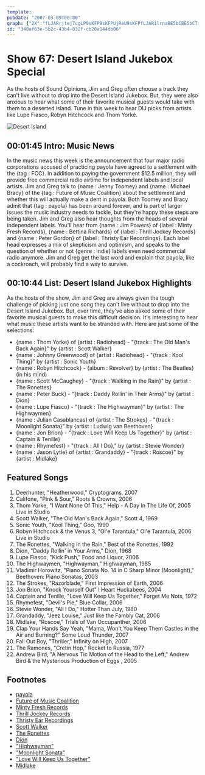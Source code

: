 ```yaml
---
template: 
pubdate: "2007-03-09T00:00"
graph: {"2X":"fLJARrjtej7ugLP9sKFP9sKFPUjReU9sKFPfLJAR1lrnaBE5bCBE5bCTiA3pBJktVdXLuVBJktVTiA3pUZMPAtUAEETiA3pUZMPA","HW":"SS22zSs5FoN1aqESS22zN1aqESZD0cBLLBYSs5Fo6LatmSZD0c6LatmS3ttlBFCBMXpfffBFCBMr7yyAC8APPSD8QjC8APPPWAC4BJCgCqtGlmXdL9TqtGlmOdAv7pynTuOdAv7kpFt6Fv1NQox9PTJUYNEox9PTFv1NQt0a3sIMIgWjHLJlWfJrjjHLJl14y39mV93DBF0T4mV93DVaQq6x9o64bODPpx9o64VaQq6ufQGA"}
id: "348af63e-5b2c-43b4-832f-cb20a144db06"
---
```






# Show 67: Desert Island Jukebox Special

As the hosts of Sound Opinions, Jim and Greg often choose a track they can't live without to drop into the Desert Island Jukebox. But, they were also anxious to hear what some of their favorite musical guests would take with them to a deserted island. Tune in this week to hear DIJ picks from artists like Lupe Fiasco, Robyn Hitchcock and Thom Yorke.

![Desert Island](https://static.soundopinions.org/images/2011/dijspecial.jpg)



## 00:01:45 Intro: Music News

In the music news this week is the announcement that four major radio corporations accused of practicing payola have agreed to a settlement with the {tag : FCC}. In addition to paying the government $12.5 million, they will provide free commercial radio airtime for independent labels and local artists. Jim and Greg talk to {name : Jenny Toomey} and {name : Michael Bracy} of the {tag : Future of Music Coalition} about the settlement and whether this will actually make a dent in payola. Both Toomey and Bracy admit that {tag : payola} has been around forever, and is part of larger issues the music industry needs to tackle, but they're happy these steps are being taken. Jim and Greg also hear thoughts from the heads of several independent labels. You'll hear from {name : Jim Powers} of {label : Minty Fresh Records}, {name : Bettina Richards} of {label : Thrill Jockey Records} and {name : Peter Gordon} of {label : Thristy Ear Recordings}. Each label head expresses a mix of skepticism and optimism, and speaks to the question of whether or not {genre : indie} labels even need commercial radio anymore. Jim and Greg get the last word and explain that payola, like a cockroach, will probably find a way to survive.



## 00:10:44 List: Desert Island Jukebox Highlights

As the hosts of the show, Jim and Greg are always given the tough challenge of picking just one song they can't live without to drop into the Desert Island Jukebox. But, over time, they've also asked some of their favorite musical guests to make this difficult decision. It's interesting to hear what music these artists want to be stranded with. Here are just some of the selections:

- {name : Thom Yorke} of {artist : Radiohead} - "{track : The Old Man's Back Again}" by {artist : Scott Walker}
- {name : Johnny Greenwood} of {artist : Radiohead} - "{track : Kool Thing}" by {artist : Sonic Youth}
- {name : Robyn Hitchcock} - {album : Revolver} by {artist : The Beatles} (in his mind)
- {name : Scott McCaughey} - "{track : Walking in the Rain}" by {artist : The Ronettes}
- {name : Peter Buck} - "{track : Daddy Rollin' in Their Arms}" by {artist : Dion}
- {name : Lupe Fiasco} - "{track : The Highwayman}" by {artist : The Highwaymen}
- {name : Julian Casablancas} of {artist : The Strokes} - "{track : Moonlight Sonata}" by {artist : Ludwig van Beethoven}
- {name : Jon Brion} - "{track : Love Will Keep Us Together}" by {artist : Captain & Tenille}
- {name : Rhymefest} - "{track : All I Do}," by {artist : Stevie Wonder}
- {name : Jason Lytle} of {artist : Grandaddy} - "{track : Roscoe}" by {artist : Midlake}



## Featured Songs

1. Deerhunter, "Heatherwood," Cryptograms, 2007
2. Califone, "Pink & Sour," Roots & Crowns, 2006
3. Thom Yorke, "I Want None Of This," Help - A Day In The Life Of, 2005 Live in Studio
4. Scott Walker, "The Old Man's Back Again," Scott 4, 1969
5. Sonic Youth, "Kool Thing," Goo, 1990
6. Robyn Hitchcock & the Venus 3, "Ol'e Tarantula," Ol'e Tarantula, 2006 Live in Studio
7. The Ronettes, "Walking in the Rain," Best of the Ronettes, 1992
8. Dion, "Daddy Rollin' in Your Arms," Dion, 1968
9. Lupe Fiasco, "Kick Push," Food and Liquor, 2006
10. The Highwaymen, "Highwayman," Highwayman, 1985
11. Vladimir Horowitz, "Piano Sonata No. 14 in C Sharp Minor (Moonlight)," Beethoven: Piano Sonatas, 2003
12. The Strokes, "Razorblade," First Impression of Earth, 2006
13. Jon Brion, "Knock Yourself Out" I Heart Huckabees, 2004
14. Captain and Tenille, "Love Will Keep Us Together," Forget Me Nots, 1972
15. Rhymefest, "Devil's Pie," Blue Collar, 2006
16. Stevie Wonder, "All I Do," Hotter Than July, 1980
17. Grandaddy, "Jeez Louise," Just like the Fambly Cat, 2006
18. Midlake, "Roscoe," Trials of Van Occupanther, 2006
19. Clap Your Hands Say Yeah, "Mama, Won't You Keep Them Castles in the Air and Burning?" Some Loud Thunder, 2007
20. Fall Out Boy, "Thriller," Infinity on High, 2007
21. The Ramones, "Cretin Hop," Rocket to Russia, 1977
22. Andrew Bird, "A Nervous Tic Motion of the Head to the Left," Andrew Bird & the Mysterious Production of Eggs , 2005



## Footnotes

- [payola](http://en.wikipedia.org/wiki/Payola)
- [Future of Music Coalition](http://www.futureofmusic.org/)
- [Minty Fresh Records](http://www.mintyfresh.com/)
- [Thrill Jockey Records](http://www.thrilljockey.com/)
- [Thristy Ear Recordings](http://www.thirstyear.com/)
- [Scott Walker](http://en.wikipedia.org/wiki/Scott_Walker_(singer))
- [The Ronettes](http://www.allmusic.com/cg/amg.dll?p=amg&token=ADFEAEE47C19DC4FA87520D69D3D4DC7FA7FFB07D063FD831F29461BDFBA3C54DD5F26B904A595CEAEFC6AB679AFF862A0500DD3C0EB5FECBC1B&sql=33:kp91z84ajyto)
- [Dion](http://www.allmusic.com/cg/amg.dll?p=amg&token=ADFEAEE47C19DC4FA87520D69D3D4DC7FA7FFB07D063FD831F29461BDFBA3C54DD5F26B904A595CEAEFC6AB679AFF862A0500DD2C0EA51ECBC1B&sql=33:mw5f8xzxbtm4)
- ["Highwayman"](http://www.youtube.com/watch?v=uw1bHaUk1CM)
- ["Moonlight Sonata"](http://en.wikipedia.org/wiki/Piano_Sonata_No._14_(Beethoven))
- ["Love Will Keep Us Together"](http://www.superseventies.com/1975_1singles.html)
- [Midlake](http://www.youtube.com/watch?v=kggVH8O9ynU)